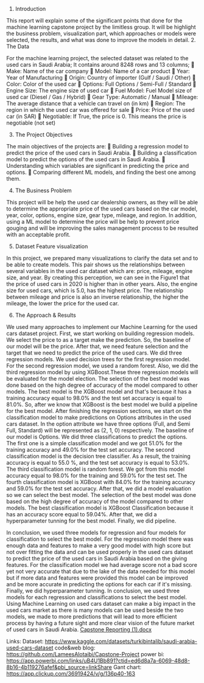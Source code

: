 1.	Introduction 

This report will explain some of the significant points that done for the machine learning capstone project by the limitless group. It will be highlight the business problem, visualization part, which approaches or models were selected, the results, and what was done to improve the models in detail. 
2.	The Data

For the machine learning project, the selected dataset was related to the used cars in Saudi Arabia; It contains around 8248 rows and 13 columns; 
	Make: Name of the car company
	Model: Name of a car product
	Year: Year of Manufacturing
	Origin: Country of importer (Gulf / Saudi / Other)
	Color: Color of the used car
	Options: Full Options / Semi-Full / Standard
	Engine Size: The engine size of used car
	Fuel Model: Fuel Model size of used car (Diesel / Gas / Hybrid)
	Gear Type: Automatic / Manual
	Mileage: The average distance that a vehicle can travel on (in km)
	Region: The region in which the used car was offered for sale
	Price: Price of the used car (in SAR)
	Negotiable: If True, the price is 0. This means the price is negotiable (not set)

3.	The Project Objectives

The main objectives of the projects are:
	Building a regression model to predict the price of the used cars in Saudi Arabia.
	Building a classification model to predict the options of the used cars in Saudi Arabia.
	Understanding which variables are significant in predicting the price and options.
	Comparing different ML models, and finding the best one among them.

4.	The Business Problem

This project will be help the used car dealership owners, as they will be able to determine the appropriate price of the used cars based on the car model, year, color, options, engine size, gear type, mileage, and region. In addition, using a ML model to determine the price will be help to prevent price gouging and will be improving the sales management process to be resulted with an acceptable profit. 

5.	Dataset Feature visualization 

In this project, we prepared many visualizations to clarify the data set and to be able to create models. This pair shows us the relationships between several variables in the used car dataset which are: price, mileage, engine size, and year. By creating this perception, we can see in the Figure1 that the price of used cars in 2020 is higher than in other years. Also, the engine size for used cars, which is 5.0, has the highest price. The relationship between mileage and price is also an inverse relationship, the higher the mileage, the lower the price for the used car.

6.	The Approach & Results

We used many approaches to implement our Machine Learning for the used cars dataset project. First, we start working on building regression models. We select the price to as a target make the prediction. So, the baseline of our model will be the price. After that, we need feature selection and the target that we need to predict the price of the used cars. We did three regression models. We used decision trees for the first regression model. For the second regression model, we used a random forest. Also, we did the third regression model by using XGBoost.These three regression models will be evaluated for the model election. The selection of the best model was done based on the high degree of accuracy of the model compared to other models. The best model is the XGBoost model and that's because it has a training accuracy equal to 98.0% and the test set accuracy is equal to 81.0%. So, after we know that XGBoost is the best model we build a pipeline for the best model. After finishing the regression sections, we start on the classification model to make predictions on Options attributes in the used cars dataset. In the option attribute we have three options (Full, and Semi Full, Standard) will be represented as (2, 1, 0) respectively. The baseline of our model is Options. We did three classifications to predict the options. The first one is a simple classification model and we got 51.0% for the training accuracy and 49.0% for the test set accuracy. The second classification model is the decision tree classifier. As a result, the training accuracy is equal to 55.0 %, and the test set accuracy is equal to 53.0%. The third classification model is random forest. We got from this model accuracy equal to 98.0% for the training and 59.0% for the test set. The fourth classification model is XGBoost with 84.0% for the training accuracy and 59.0% for the test set accuracy. After that, we did a model evaluation so we can select the best model. The selection of the best model was done based on the high degree of accuracy of the model compared to other models. The best classification model is XGBoost Classification because it has an accuracy score equal to 59.04%.  After that, we did a hyperparameter tunning for the best model. Finally, we did pipeline. 

In conclusion, we used three models for regression and four models for classification to select the best model. For the regression model there was enough data and features to make a very good model with high score but not over fitting the data and can be used properly in the used cars dataset to predict the price of the used cars in Saudi Arabia based on the giving features. For the classification model we had average score not a bad score yet not very accurate that due to the lake of the data needed for this model but if more data and features were provided this model can be improved and be more accurate in predicting the options for each car if it's missing. Finally, we did hyperparameter tunning. In conclusion, we used three models for each regression and classifications to select the best model. 
Using Machine Learning on used cars dataset can make a big impact in the used cars market as there is many models can be used beside the two models, we made to more predictions that will lead to more efficient process by having a future sight and more clear vision of the future market of used cars in Saudi Arabia.
[Capstone Reporting (1).docx](https://github.com/LameesAlotaibi/Capstone-Project/files/9508242/Capstone.Reporting.1.docx)

Links:
Dataset:
https://www.kaggle.com/datasets/turkibintalib/saudi-arabia-used-cars-dataset
code&web blog:
https://github.com/LameesAlotaibi/Capstone-Project
power bi:
https://app.powerbi.com/links/uB4U1Bb891?ctid=ed6d8a7a-6069-48d8-8b16-4b119276afef&pbi_source=linkShare 
Gant chart:
https://app.clickup.com/36919424/v/g/136p40-163 
